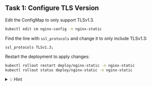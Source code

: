 ## Task 1: Configure TLS Version

Edit the ConfigMap to only support TLSv1.3.

```bash
kubectl edit cm nginx-config -n nginx-static
```

Find the line with `ssl_protocols` and change it to only include TLSv1.3:

```
ssl_protocols TLSv1.3;
```

Restart the deployment to apply changes:

```bash
kubectl rollout restart deploy/nginx-static -n nginx-static
kubectl rollout status deploy/nginx-static -n nginx-static
```

<details>
<summary>💡 Hint</summary>

The nginx configuration is in the ConfigMap under the `nginx.conf` key. Look for the `ssl_protocols` directive and remove `TLSv1.2` from it.

After editing the ConfigMap, you must restart the deployment for nginx to reload the configuration.
</details>
